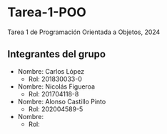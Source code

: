 # Tarea-1-POO
Tarea 1 de Programación Orientada a Objetos, 2024
## Integrantes del grupo
- Nombre: Carlos López 
  - Rol: 201830033-0
- Nombre: Nicolás Figueroa
  - Rol: 201704118-8
- Nombre: Alonso Castillo Pinto
  - Rol: 202004589-5
- Nombre: 
  - Rol:
